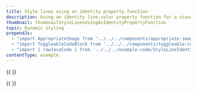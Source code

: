 ```yaml
---
title: Style lines using an identity property function
description: Using an identity line-color property function for a visualization.
thumbnail: thumbnailStyleLinesUsingAsIdentityPropertyFunction
topic: Dynamic styling
prependJs:
  - "import AppropriateImage from '../../../components/appropriate-image'"
  - "import ToggleableCodeBlock from '../../../components/toggleable-code-block'"
  - "import { rawJavaCode } from '../../../example-code/StyleLineIdentityPropertyActivity.js'"
contentType: example
---
```


{{
  <AppropriateImage imageId="exampleStyleLinesUsingAsIdentityPropertyFunction" />
}}

<!-- Any notes about this example would go here.  -->

{{
  <ToggleableCodeBlock
    java={rawJavaCode}
  />
}}
